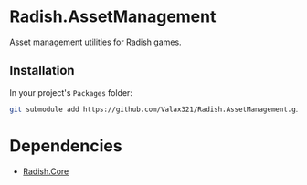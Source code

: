 # Radish.AssetManagement

Asset management utilities for Radish games.

## Installation

In your project's `Packages` folder:
```bash
git submodule add https://github.com/Valax321/Radish.AssetManagement.git com.radish.assetmanagement
```

# Dependencies
- [Radish.Core](https://github.com/Valax321/Radish.Core)
